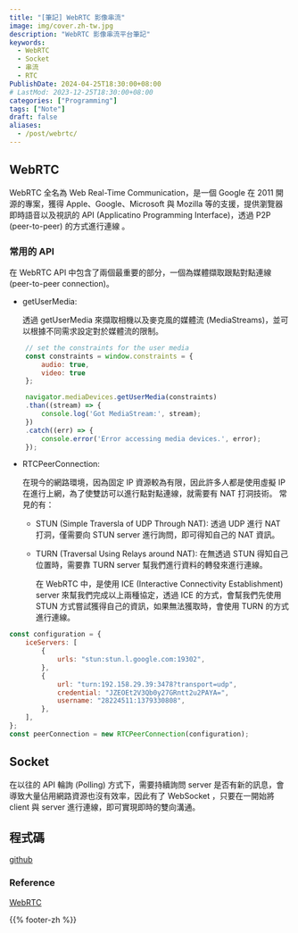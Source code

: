 ```yaml
---
title: "[筆記] WebRTC 影像串流"
image: img/cover.zh-tw.jpg
description: "WebRTC 影像串流平台筆記"
keywords:
  - WebRTC
  - Socket
  - 串流
  - RTC
PublishDate: 2024-04-25T18:30:00+08:00
# LastMod: 2023-12-25T18:30:00+08:00
categories: ["Programming"]
tags: ["Note"]
draft: false
aliases:
  - /post/webrtc/
---
```


## WebRTC

WebRTC 全名為 Web Real-Time Communication，是一個 Google 在 2011 開源的專案，獲得 Apple、Google、Microsoft 與 Mozilla 等的支援，提供瀏覽器即時語音以及視訊的 API (Applicatino Programming Interface)，透過 P2P (peer-to-peer) 的方式進行連線 。

### 常用的 API

在 WebRTC API 中包含了兩個最重要的部分，一個為媒體擷取跟點對點連線 (peer-to-peer connection)。

- getUserMedia:

    透過 getUserMedia 來擷取相機以及麥克風的媒體流 (MediaStreams)，並可以根據不同需求設定對於媒體流的限制。

```javascript 
    // set the constraints for the user media
    const constraints = window.constraints = {
        audio: true,
        video: true
    };

    navigator.mediaDevices.getUserMedia(constraints)
    .than((stream) => {
        console.log('Got MediaStream:', stream);
    })
    .catch((err) => {
        console.error('Error accessing media devices.', error);
    });
```

- RTCPeerConnection:

  在現今的網路環境，因為固定 IP 資源較為有限，因此許多人都是使用虛擬 IP 在進行上網，為了使雙訪可以進行點對點連線，就需要有 NAT 打洞技術。
  常見的有：
  - STUN (Simple Traversla of UDP Through NAT): 透過 UDP 進行 NAT 打洞，僅需要向 STUN server 進行詢問，即可得知自己的 NAT 資訊。
  - TURN (Traversal Using Relays around NAT): 在無透過 STUN 得知自己位置時，需要靠 TURN server 幫我們進行資料的轉發來進行連線。

    在 WebRTC 中，是使用 ICE (Interactive Connectivity Establishment) server 來幫我們完成以上兩種協定，透過 ICE 的方式，會幫我們先使用 STUN 方式嘗試獲得自己的資訊，如果無法獲取時，會使用 TURN 的方式進行連線。

```javascript 
const configuration = {
    iceServers: [
        {
            urls: "stun:stun.l.google.com:19302",
        },
        {
            url: "turn:192.158.29.39:3478?transport=udp",
            credential: "JZEOEt2V3Qb0y27GRntt2u2PAYA=",
            username: "28224511:1379330808",
        },
    ],
};
const peerConnection = new RTCPeerConnection(configuration);
```

## Socket

在以往的 API 輪詢 (Polling) 方式下，需要持續詢問 server 是否有新的訊息，會導致大量佔用網路資源也沒有效率，因此有了 WebSocket ，只要在一開始將 client 與 server 進行連線，即可實現即時的雙向溝通。

## 程式碼

[github](https://github.com/jkcharlie6679/WebRTC)

### Reference

[WebRTC](https://webrtc.org)

{{% footer-zh %}}

